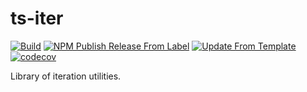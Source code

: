 # ts-iter
[![Build](https://github.com/infrastructure-blocks/ts-iter/actions/workflows/build.yml/badge.svg)](https://github.com/infrastructure-blocks/ts-iter/actions/workflows/build.yml)
[![NPM Publish Release From Label](https://github.com/infrastructure-blocks/ts-iter/actions/workflows/npm-publish-release-from-label.yml/badge.svg)](https://github.com/infrastructure-blocks/ts-iter/actions/workflows/npm-publish-release-from-label.yml)
[![Update From Template](https://github.com/infrastructure-blocks/ts-iter/actions/workflows/update-from-template.yml/badge.svg)](https://github.com/infrastructure-blocks/ts-iter/actions/workflows/update-from-template.yml)
[![codecov](https://codecov.io/gh/infrastructure-blocks/ts-iter/graph/badge.svg?token=6SMI57LPI6)](https://codecov.io/gh/infrastructure-blocks/ts-iter)

Library of iteration utilities.
